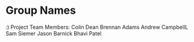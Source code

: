 # Group Names
:)
Project Team Members: 
Colin Dean
Brennan Adams
Andrew CampbellL
Sam Siemer
Jason Barnick
Bhavi Patel
